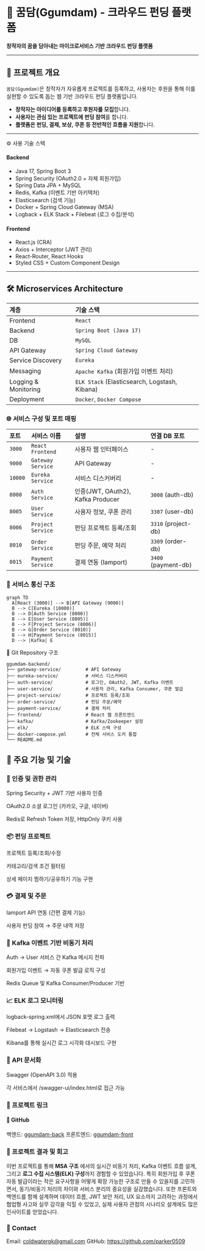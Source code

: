 
# 🎯 꿈담(Ggumdam) - 크라우드 펀딩 플랫폼

**창작자의 꿈을 담아내는 마이크로서비스 기반 크라우드 펀딩 플랫폼**

---

## 🧭 프로젝트 개요

`꿈담(Ggumdam)`은 창작자가 자유롭게 프로젝트를 등록하고, 사용자는 후원을 통해 이를 실현할 수 있도록 돕는 웹 기반 크라우드 펀딩 플랫폼입니다.

* **창작자는 아이디어를 등록하고 후원자를 모집**합니다.
* **사용자는 관심 있는 프로젝트에 펀딩 참여**를 합니다.
* **플랫폼은 펀딩, 결제, 보상, 쿠폰 등 전반적인 흐름을 지원**합니다.


---
⚙️ 사용 기술 스택
#### Backend
* Java 17, Spring Boot 3
* Spring Security (OAuth2.0 + 자체 회원가입)
* Spring Data JPA + MySQL
* Redis, Kafka (이벤트 기반 아키텍처)
* Elasticsearch (검색 기능)
* Docker + Spring Cloud Gateway (MSA)
* Logback + ELK Stack + Filebeat (로그 수집/분석)

#### Frontend
* React.js (CRA)
* Axios + Interceptor (JWT 관리)
* React-Router, React Hooks
* Styled CSS + Custom Component Design

---
## 🛠️ Microservices Architecture

| 계층                | 기술 스택                                                      |
| :------------------ | :------------------------------------------------------------- |
| Frontend            | `React`                                                        |
| Backend             | `Spring Boot (Java 17)`                                        |
| DB                  | `MySQL`                                                        |
| API Gateway         | `Spring Cloud Gateway`                                         |
| Service Discovery   | `Eureka`                                                       |
| Messaging           | `Apache Kafka` (회원가입 이벤트 처리)                          |
| Logging & Monitoring| `ELK Stack` (Elasticsearch, Logstash, Kibana)              |
| Deployment          | `Docker`, `Docker Compose`                                     |

### 🌐 서비스 구성 및 포트 매핑

| 포트   | 서비스 이름         | 설명                | 연결 DB 포트 |
| :----- | :------------------ | :------------------ | :----------- |
| `3000` | `React Frontend`    | 사용자 웹 인터페이스 | -            |
| `9000` | `Gateway Service`   | API Gateway         | -            |
| `10000`| `Eureka Service`    | 서비스 디스커버리   | -            |
| `8000` | `Auth Service`      | 인증(JWT, OAuth2), Kafka Producer | `3008` (auth-db) |
| `8005` | `User Service`      | 사용자 정보, 쿠폰 관리 | `3307` (user-db) |
| `8006` | `Project Service`   | 펀딩 프로젝트 등록/조회 | `3310` (project-db) |
| `8010` | `Order Service`     | 펀딩 주문, 예약 처리 | `3309` (order-db) |
| `8015` | `Payment Service`   | 결제 연동 (Iamport) | `3400` (payment-db) |

### 🔄 서비스 통신 구조 

```
graph TD
  A[React (3000)] --> B[API Gateway (9000)]
  B --> C[Eureka (10000)]
  B --> D[Auth Service (8000)]
  B --> E[User Service (8005)]
  B --> F[Project Service (8006)]
  B --> G[Order Service (8010)]
  B --> H[Payment Service (8015)]
  D --> |Kafka| E
```

🧩 Git Repository 구조
```
ggumdam-backend/
├── gateway-service/         # API Gateway
├── eureka-service/          # 서비스 디스커버리
├── auth-service/            # 로그인, OAuth2, JWT, Kafka 이벤트
├── user-service/            # 사용자 관리, Kafka Consumer, 쿠폰 발급
├── project-service/         # 프로젝트 등록/조회
├── order-service/           # 펀딩 주문/예약
├── payment-service/         # 결제 처리
├── frontend/                # React 웹 프론트엔드
├── kafka/                   # Kafka/Zookeeper 설정
├── elk/                     # ELK 스택 구성
├── docker-compose.yml       # 전체 서비스 도커 통합
└── README.md
```
## 🌟 주요 기능 및 기술

### 🔐 인증 및 권한 관리

Spring Security + JWT 기반 사용자 인증

OAuth2.0 소셜 로그인 (카카오, 구글, 네이버)

Redis로 Refresh Token 저장, HttpOnly 쿠키 사용

### 📦 펀딩 프로젝트

프로젝트 등록/조회/수정

카테고리/검색 조건 필터링

상세 페이지 찜하기/공유하기 기능 구현

### 💳 결제 및 주문

Iamport API 연동 (간편 결제 기능)

사용자 펀딩 참여 → 주문 내역 저장

### 📨 Kafka 이벤트 기반 비동기 처리

Auth → User 서비스 간 Kafka 메시지 전파

회원가입 이벤트 → 자동 쿠폰 발급 로직 구성

Redis Queue 및 Kafka Consumer/Producer 기반

### 📈 ELK 로그 모니터링

logback-spring.xml에서 JSON 포맷 로그 출력

Filebeat → Logstash → Elasticsearch 전송

Kibana를 통해 실시간 로그 시각화 대시보드 구현

### 🧪 API 문서화

Swagger (OpenAPI 3.0) 적용

각 서비스에서 /swagger-ui/index.html로 접근 가능

### 🔗 프로젝트 링크
#### 📁 GitHub

백엔드: [ggumdam-back](https://github.com/parker0509/ggumdam-backend)
프론트엔드: [ggumdam-front](https://github.com/parker0509/ggumdam-front/tree/main)


### 🎯 프로젝트 결과 및 회고
이번 프로젝트를 통해 **MSA 구조** 에서의 실시간 비동기 처리, Kafka 이벤트 흐름 설계, 그리고 **로그 수집 시스템(ELK) 구성**까지 경험할 수 있었습니다. 
특히 회원가입 후 쿠폰 자동 발급이라는 작은 요구사항을 어떻게 확장 가능한 구조로 만들 수 있을지를 고민하면서,
동기/비동기 처리의 차이와 서비스 분리의 중요성을 실감했습니다.
또한 프론트와 백엔드를 함께 설계하며 데이터 흐름, JWT 보안 처리, UX 요소까지 고려하는 과정에서 협업형 사고와 실무 감각을 익힐 수 있었고, 실제 사용자 관점의 시나리오 설계에도 많은 인사이트를 얻었습니다.


### 📧 Contact
Email: coldwatergk@gmail.com
GitHub: https://github.com/parker0509
